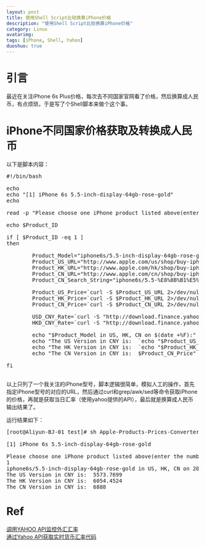 ```yaml
---
layout: post
title: 使用Shell Script比较换算iPhone价格
description: "使用Shell Script比较换算iPhone价格"
category: Linux
avatarimg:
tags: [iPhone, Shell, Yahoo]
duoshuo: true
---
```


# 引言
最近在关注iPhone 6s Plus价格，每次去不同国家官网看了价格，然后换算成人民币，有点烦琐，于是写了个Shell脚本来做个这个事。

# iPhone不同国家价格获取及转换成人民币
以下是脚本内容：

<pre>
#!/bin/bash

echo
echo "[1] iPhone 6s 5.5-inch-display-64gb-rose-gold"
echo 

read -p "Please choose one iPhone product listed above(enter the number): " Product_ID

echo $Product_ID

if [ $Product_ID -eq 1 ]
then

        Product_Model="iphone6s/5.5-inch-display-64gb-rose-gold"
        Product_US_URL="http://www.apple.com/us/shop/buy-iphone/${Product_Model}"
        Product_HK_URL="http://www.apple.com/hk/shop/buy-iphone/${Product_Model}"
        Product_CN_URL="http://www.apple.com/cn/shop/buy-iphone/iphone6s/5.5-%E8%8B%B1%E5%AF%B8%E5%B1%8F%E5%B9%95-64gb-%E7%8E%AB%E7%91%B0%E9%87%91%E8%89%B2"
        Product_CN_Search_String="iphone6s/5.5-%E8%8B%B1%E5%AF%B8%E5%B1%8F%E5%B9%95-64gb-%E7%8E%AB%E7%91%B0%E9%87%91%E8%89%B2"

        Product_US_Price=`curl -S $Product_US_URL 2>/dev/null | grep --color=auto "${Product_Model}\".*data" -A 9 | grep "$.*$" | uniq | awk -F "$" '{print $2}'`
        Product_HK_Price=`curl -S $Product_HK_URL 2>/dev/null | grep --color=auto "${Product_Model}\".*data" -A 9 | grep "$.*$" | uniq | awk -F "$" '{print $2}' | sed "s#,##g"`
        Product_CN_Price=`curl -S $Product_CN_URL 2>/dev/null | grep --color=auto "${Product_CN_Search_String}" -A 9 | grep RMB | awk -F " " '{print $2}' | sed "s#,##g"`

        USD_CNY_Rate=`curl -S "http://download.finance.yahoo.com/d/quotes.csv?e=.csv&f=sl1d1t1&s=USDCNY=x" 2>/dev/null | awk -F "," '{print $2}'`
        HKD_CNY_Rate=`curl -S "http://download.finance.yahoo.com/d/quotes.csv?e=.csv&f=sl1d1t1&s=HKDCNY=x" 2>/dev/null | awk -F "," '{print $2}'`

        echo "$Product_Model in US, HK, CN on $(date +%F):"
        echo "The US Version in CNY is:  `echo "$Product_US_Price * $USD_CNY_Rate" | bc`"
        echo "The HK Version in CNY is:  `echo "$Product_HK_Price * $HKD_CNY_Rate" | bc`"
        echo "The CN Version in CNY is:  $Product_CN_Price"

fi

</pre>

以上只列了一个我关注的iPhone型号，脚本逻辑很简单，模拟人工的操作，首先指定iPhone型号的对应的URL，然后通过curl和grep/awk/sed等命令获取iPhone的价格，再就是获取当日汇率（使用yahoo提供的API），最后就是换算成人民币输出结果了。

运行结果如下：
<pre>
[root@Aliyun-BJ-01 test]# sh Apple-Products-Prices-Converter.sh 

[1] iPhone 6s 5.5-inch-display-64gb-rose-gold

Please choose one iPhone product listed above(enter the number): 1
1
iphone6s/5.5-inch-display-64gb-rose-gold in US, HK, CN on 2016-01-16:
The US Version in CNY is:  5573.7699
The HK Version in CNY is:  6054.4524
The CN Version in CNY is:  6888
</pre>

# Ref
[调用YAHOO API监控外汇汇率](http://raynix.info/archives/2216)  
[通过Yahoo API获取实时货币汇率代码](http://www.diebiang.com/webdev/_shijiyingyong_shixianshili_tongguoYahoo_APIhuoqushishihuobihuilvdaima_15.html)  

